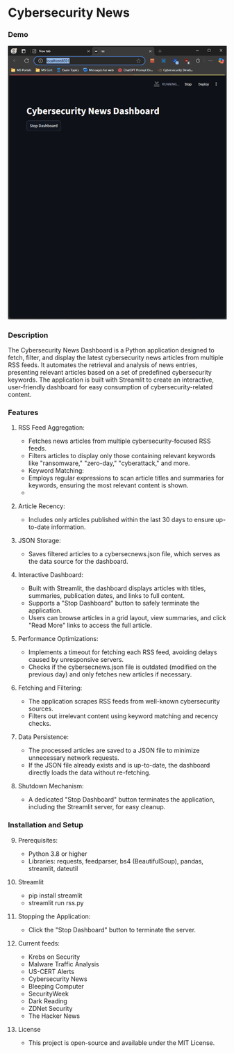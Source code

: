 # Cybersecurity News #
### Demo
![Quiz in Action](assets/demo.gif)
### Description ###

The Cybersecurity News Dashboard is a Python application designed to fetch, filter, and display the latest cybersecurity news articles from multiple RSS feeds. It automates the retrieval and analysis of news entries, presenting relevant articles based on a set of predefined cybersecurity keywords. The application is built with Streamlit to create an interactive, user-friendly dashboard for easy consumption of cybersecurity-related content.

### Features ###

1. RSS Feed Aggregation:
   - Fetches news articles from multiple cybersecurity-focused RSS feeds.
   - Filters articles to display only those containing relevant keywords like "ransomware," "zero-day," "cyberattack," and more.
   - Keyword Matching:
   - Employs regular expressions to scan article titles and summaries for keywords, ensuring the most relevant content is shown.
   - 
2. Article Recency:
   - Includes only articles published within the last 30 days to ensure up-to-date information.
     
3. JSON Storage:
   - Saves filtered articles to a cybersecnews.json file, which serves as the data source for the dashboard.

4. Interactive Dashboard:
   - Built with Streamlit, the dashboard displays articles with titles, summaries, publication dates, and links to full content.
   - Supports a "Stop Dashboard" button to safely terminate the application.
   - Users can browse articles in a grid layout, view summaries, and click "Read More" links to access the full article.

5. Performance Optimizations:
   - Implements a timeout for fetching each RSS feed, avoiding delays caused by unresponsive servers.
   - Checks if the cybersecnews.json file is outdated (modified on the previous day) and only fetches new articles if necessary.

6. Fetching and Filtering:
   - The application scrapes RSS feeds from well-known cybersecurity sources.
   - Filters out irrelevant content using keyword matching and recency checks.
     
7. Data Persistence:
   - The processed articles are saved to a JSON file to minimize unnecessary network requests.
   - If the JSON file already exists and is up-to-date, the dashboard directly loads the data without re-fetching.

8. Shutdown Mechanism:
   - A dedicated "Stop Dashboard" button terminates the application, including the Streamlit server, for easy cleanup.

### Installation and Setup ###

9. Prerequisites:
   - Python 3.8 or higher
   - Libraries: requests, feedparser, bs4 (BeautifulSoup), pandas, streamlit, dateutil

10. Streamlit
    - pip install streamlit
    - streamlit run rss.py

11. Stopping the Application:
    - Click the "Stop Dashboard" button to terminate the server.

12. Current feeds:
    - Krebs on Security
    - Malware Traffic Analysis
    - US-CERT Alerts
    - Cybersecurity News
    - Bleeping Computer
    - SecurityWeek
    - Dark Reading
    - ZDNet Security
    - The Hacker News

13. License
    - This project is open-source and available under the MIT License.

